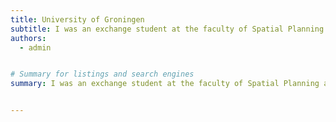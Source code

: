 ```yaml
---
title: University of Groningen
subtitle: I was an exchange student at the faculty of Spatial Planning at the University of Groningen in the Netherlands.
authors:
  - admin


# Summary for listings and search engines
summary: I was an exchange student at the faculty of Spatial Planning at the University of Groningen in the Netherlands.


---
```



